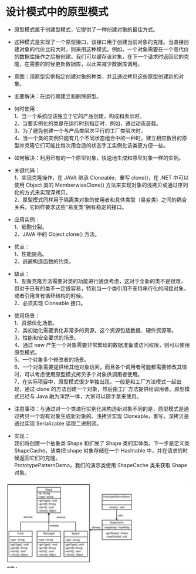 # 设计模式中的原型模式
* 原型模式属于创建型模式，它提供了一种创建对象的最佳方式。
* 这种模式是实现了一个原型接口，该接口用于创建当前对象的克隆。当直接创建对象的代价比较大时，则采用这种模式。例如，一个对象需要在一个高代价的数据库操作之后被创建。我们可以缓存该对象，在下一个请求时返回它的克隆，在需要的时候更新数据库，以此来减少数据库调用。

* 意图：用原型实例指定创建对象的种类，并且通过拷贝这些原型创建新的对象。
* 主要解决：在运行期建立和删除原型。
* 何时使用：<br> 
1、当一个系统应该独立于它的产品创建，构成和表示时。 <br>
2、当要实例化的类是在运行时刻指定时，例如，通过动态装载。 <br>
3、为了避免创建一个与产品类层次平行的工厂类层次时。 <br>
4、当一个类的实例只能有几个不同状态组合中的一种时。建立相应数目的原型并克隆它们可能比每次用合适的状态手工实例化该类更方便一些。
* 如何解决：利用已有的一个原型对象，快速地生成和原型对象一样的实例。
* 关键代码： <br>
1、实现克隆操作，在 JAVA 继承 Cloneable，重写 clone()，在 .NET 中可以使用 Object 类的 MemberwiseClone() 方法来实现对象的浅拷贝或通过序列化的方式来实现深拷贝。 <br>
2、原型模式同样用于隔离类对象的使用者和具体类型（易变类）之间的耦合关系，它同样要求这些"易变类"拥有稳定的接口。 
* 应用实例： <br>
1、细胞分裂。 <br>
2、JAVA 中的 Object clone() 方法。 
* 优点： <br>
1、性能提高。 <br>
2、逃避构造函数的约束。 
* 缺点： <br>
1、配备克隆方法需要对类的功能进行通盘考虑，这对于全新的类不是很难，但对于已有的类不一定很容易，特别当一个类引用不支持串行化的间接对象，或者引用含有循环结构的时候。 <br>
2、必须实现 Cloneable 接口。 
* 使用场景： <br>
1、资源优化场景。 <br>
2、类初始化需要消化非常多的资源，这个资源包括数据、硬件资源等。 <br>
3、性能和安全要求的场景。 <br>
4、通过 new 产生一个对象需要非常繁琐的数据准备或访问权限，则可以使用原型模式。 <br>
5、一个对象多个修改者的场景。 <br>
6、一个对象需要提供给其他对象访问，而且各个调用者可能都需要修改其值时，可以考虑使用原型模式拷贝多个对象供调用者使用。 <br>
7、在实际项目中，原型模式很少单独出现，一般是和工厂方法模式一起出现，通过 clone 的方法创建一个对象，然后由工厂方法提供给调用者。原型模式已经与 Java 融为浑然一体，大家可以随手拿来使用。 
* 注意事项：与通过对一个类进行实例化来构造新对象不同的是，原型模式是通过拷贝一个现有对象生成新对象的。浅拷贝实现 Cloneable，重写，深拷贝是通过实现 Serializable 读取二进制流。
* 实现：<br>
我们将创建一个抽象类 Shape 和扩展了 Shape 类的实体类。下一步是定义类 ShapeCache，该类把 shape 对象存储在一个 Hashtable 中，并在请求的时候返回它们的克隆。<br>
PrototypePatternDemo，我们的演示类使用 ShapeCache 类来获取 Shape 对象。

![原型模式类图](assets/PrototypePattern.PNG)

